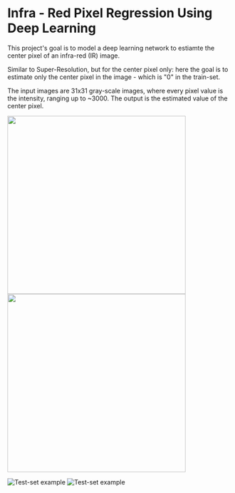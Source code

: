 # Infra - Red Pixel Regression Using Deep Learning

This project's goal is to model a deep learning network to estiamte the center pixel of an infra-red (IR) image.

Similar to Super-Resolution, but for the center pixel only: here the goal is to estimate only the center pixel in the image - which is "0" in the train-set.

The input images are 31x31 gray-scale images, where every pixel value is the intensity, ranging up to ~3000.
The output is the estimated value of the center pixel. 

<p float="left">
  <img src="https://github.com/deansh64/Pixel-Regression-Using-Deep-Learning/blob/master/Images/Train_img1.png" width="400" />
  <img src="https://github.com/deansh64/Pixel-Regression-Using-Deep-Learning/blob/master/Images/Train_img2.png" width="400" /> 
</p>

![Test-set example](https://github.com/deansh64/Pixel-Regression-Using-Deep-Learning/blob/master/Images/Train_img1.png) 
![Test-set example](https://github.com/deansh64/Pixel-Regression-Using-Deep-Learning/blob/master/Images/Train_img2.png)

